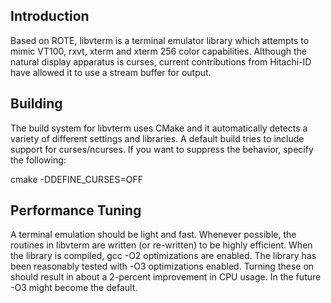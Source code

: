 ## Introduction ##

Based on ROTE, libvterm is a terminal emulator library which attempts to
mimic VT100, rxvt, xterm and xterm 256 color capabilities. Although the
natural display apparatus is curses, current contributions from Hitachi-ID
have allowed it to use a stream buffer for output.

## Building ##

The build system for libvterm uses CMake and it automatically detects a
variety of different settings and libraries.  A default build tries to
include support for curses/ncurses.  If you want to suppress the behavior,
specify the following:

cmake -DDEFINE_CURSES=OFF

## Performance Tuning ##

A terminal emulation should be light and fast.  Whenever possible, the
routines in libvterm are written (or re-written) to be highly efficient.
When the library is compiled, gcc -O2 optimizations are enabled.  The
library has been reasonably tested with -O3 optimizations enabled.  Turning
these on should result in about a 2-percent improvement in CPU usage.  In
the future -O3 might become the default.
